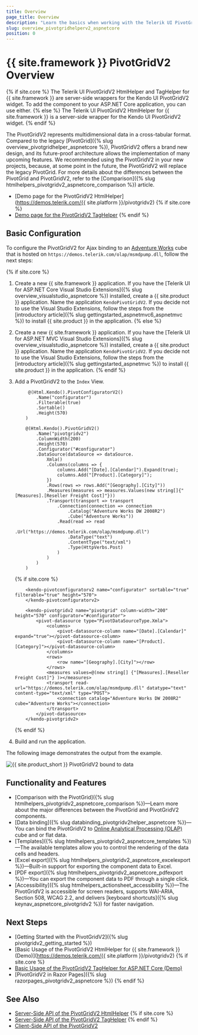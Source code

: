 ```yaml
---
title: Overview
page_title: Overview
description: "Learn the basics when working with the Telerik UI PivotGridV2 HtmlHelper for {{ site.framework }}."
slug: overview_pivotgridhelperv2_aspnetcore
position: 0
---
```


# {{ site.framework }} PivotGridV2 Overview

{% if site.core %}
The Telerik UI PivotGridV2 HtmlHelper and TagHelper for {{ site.framework }} are server-side wrappers for the Kendo UI PivotGridV2 widget. To add the component to your ASP.NET Core application, you can use either.
{% else %}
The Telerik UI PivotGridV2 HtmlHelper for {{ site.framework }} is a server-side wrapper for the Kendo UI PivotGridV2 widget.
{% endif %}

The PivotGridV2 represents multidimensional data in a cross-tabular format. Compared to the legacy [PivotGrid]({% slug overview_pivotgridhelper_aspnetcore %}), PivotGridV2 offers a brand new design, and its future-proof architecture allows the implementation of many upcoming features. We recommended using the PivotGridV2 in your new projects, because, at some point in the future, the PivotGridV2 will replace the legacy PivotGrid. For more details about the differences between the PivotGrid and PivotGridV2, refer to the [Comparison]({% slug htmlhelpers_pivotgridv2_aspnetcore_comparison %}) article.

* [Demo page for the PivotGridV2 HtmlHelper](https://demos.telerik.com/{{ site.platform }}/pivotgridv2)
{% if site.core %}
* [Demo page for the PivotGridV2 TagHelper](https://demos.telerik.com/aspnet-core/pivotgridv2/tag-helper)
{% endif %}

## Basic Configuration

To configure the PivotGridV2 for Ajax binding to an [Adventure Works](https://learn.microsoft.com/en-us/analysis-services/multidimensional-tutorial/multidimensional-modeling-adventure-works-tutorial?view=asallproducts-allversions) cube that is hosted on `https://demos.telerik.com/olap/msmdpump.dll`, follow the next steps:

{% if site.core %}
1. Create a new {{ site.framework }} application. If you have the [Telerik UI for ASP.NET Core Visual Studio Extensions]({% slug overview_visualstudio_aspnetcore %}) installed, create a {{ site.product }} application. Name the application `KendoPivotGridV2`. If you decide not to use the Visual Studio Extensions, follow the steps from the [introductory article]({% slug gettingstarted_aspnetmvc6_aspnetmvc %}) to install {{ site.product }} in the application.
{% else %}
1. Create a new {{ site.framework }} application. If you have the [Telerik UI for ASP.NET MVC Visual Studio Extensions]({% slug overview_visualstudio_aspnetcore %}) installed, create a {{ site.product }} application. Name the application `KendoPivotGridV2`. If you decide not to use the Visual Studio Extensions, follow the steps from the [introductory article]({% slug gettingstarted_aspnetmvc %}) to install {{ site.product }} in the application.
{% endif %}

1. Add a PivotGridV2 to the `Index` View.

    ```HtmlHelper
         @(Html.Kendo().PivotConfiguratorV2()
            .Name("configurator")
            .Filterable(true)
            .Sortable()
            .Height(570)
        )

        @(Html.Kendo().PivotGridV2()
            .Name("pivotgridv2")
            .ColumnWidth(200)
            .Height(570)
            .Configurator("#configurator")
            .DataSource(dataSource => dataSource.
                Xmla()
                .Columns(columns => {
                    columns.Add("[Date].[Calendar]").Expand(true);
                    columns.Add("[Product].[Category]");
                })
                .Rows(rows => rows.Add("[Geography].[City]"))
                .Measures(measures => measures.Values(new string[]{"[Measures].[Reseller Freight Cost]"}))
                .Transport(transport => transport
                    .Connection(connection => connection
                        .Catalog("Adventure Works DW 2008R2")
                        .Cube("Adventure Works"))
                    .Read(read => read
                        .Url("https://demos.telerik.com/olap/msmdpump.dll")
                        .DataType("text")
                        .ContentType("text/xml")
                        .Type(HttpVerbs.Post)
                    )
                )
            )
        )
    ```
    {% if site.core %}
    ```TagHelper
        <kendo-pivotconfiguratorv2 name="configurator" sortable="true" filterable="true" height="570">
        </kendo-pivotconfiguratorv2>

        <kendo-pivotgridv2 name="pivotgrid" column-width="200" height="570" configurator="#configurator">
            <pivot-datasource type="PivotDataSourceType.Xmla">
                <columns>
                    <pivot-datasource-column name="[Date].[Calendar]" expand="true"></pivot-datasource-column>
                    <pivot-datasource-column name="[Product].[Category]"></pivot-datasource-column>
                </columns>
                <rows>
                    <row name="[Geography].[City]"></row>
                </rows>
                <measures values=@(new string[] {"[Measures].[Reseller Freight Cost]"} )></measures>
                <transport read-url="https://demos.telerik.com/olap/msmdpump.dll" datatype="text" content-type="text/xml" type="POST">
                    <connection catalog="Adventure Works DW 2008R2" cube="Adventure Works"></connection>
                </transport>
            </pivot-datasource>
        </kendo-pivotgridv2>
    ````
    {% endif %}

1. Build and run the application.

The following image demonstrates the output from the example.

![{{ site.product_short }} PivotGridV2 bound to data](images/pivotgridv2-data-bound.png)

## Functionality and Features

* [Comparison with the PivotGrid]({% slug htmlhelpers_pivotgridv2_aspnetcore_comparison %})&mdash;Learn more about the major differences between the PivotGrid and PivotGridV2 components.
* [Data binding]({% slug databinding_pivotgridv2helper_aspnetcore %})&mdash;You can bind the PivotGridV2 to [Online Analytical Processing (OLAP)](https://learn.microsoft.com/en-us/previous-versions/sql/sql-server-2005/ms175367(v=sql.90)) cube and or flat data.
* [Templates]({% slug htmlhelpers_pivotgridv2_aspnetcore_templates %})&mdash;The available templates allow you to control the rendering of the data cells and headers.
* [Excel export]({% slug htmlhelpers_pivotgridv2_aspnetcore_excelexport %})&mdash;Built-in support for exporting the component data to Excel.
* [PDF export]({% slug htmlhelpers_pivotgridv2_aspnetcore_pdfexport %})&mdash;You can export the component data to PDF through a single click.
* [Accessibility]({% slug htmlhelpers_actionsheet_accessibility %})&mdash;The PivotGridV2 is accessible for screen readers, supports WAI-ARIA, Section 508, WCAG 2.2, and delivers [keyboard shortcuts]({% slug keynav_aspnetcore_pivotgridv2 %}) for faster navigation.

## Next Steps

* [Getting Started with the PivotGridV2]({% slug pivotgridv2_getting_started %})
* [Basic Usage of the PivotGridV2 HtmlHelper for {{ site.framework }} (Demo)](https://demos.telerik.com/{{ site.platform }}/pivotgridv2)
{% if site.core %}
* [Basic Usage of the PivotGridV2 TagHelper for ASP.NET Core (Demo)](https://demos.telerik.com/aspnet-core/pivotgridv2/tag-helper)
* [PivotGridV2 in Razor Pages]({% slug razorpages_pivotgridv2_aspnetcore %})
{% endif %}

## See Also

* [Server-Side API of the PivotGridV2 HtmlHelper](/api/pivotgridv2)
{% if site.core %}
* [Server-Side API of the PivotGridV2 TagHelper](/api/taghelpers/pivotgridv2)
{% endif %}
* [Client-Side API of the PivotGridV2](https://docs.telerik.com/kendo-ui/api/javascript/ui/pivotgridv2)
